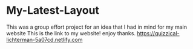 # My-Latest-Layout
This was a group effort project for an idea that I had in mind for my main website
This is the link to my website! enjoy thanks. 
https://quizzical-lichterman-5a07cd.netlify.com
